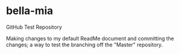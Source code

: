 # bella-mia
GitHub Test Repository

Making changes to my default ReadMe document and committing the changes; a way to test the branching off the "Master" repository.  
